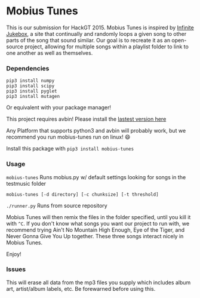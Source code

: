 # Mobius Tunes
This is our submission for HackGT 2015. Mobius Tunes is inspired by [Infinite Jukebox](http://labs.echonest.com/Uploader/index.html), a site that continually and randomly loops a given song to other parts of the song that sound similar. Our goal is to recreate it as an open-source project, allowing for multiple songs within a playlist folder to link to one another as well as themselves.

### Dependencies
```
pip3 install numpy
pip3 install scipy
pip3 install pyglet
pip3 install mutagen
```
Or equivalent with your package manager!

This project requires avbin! Please install the [lastest version here](https://avbin.github.io/AVbin/Download.html)

Any Platform that supports python3 and avbin will probably work, but we recommend you run mobius-tunes run on linux! :smile:

Install this package with
`pip3 install mobius-tunes`

### Usage

`mobius-tunes`  Runs mobius.py w/ default settings looking for songs in the testmusic folder

`mobius-tunes [-d directory] [-c chunksize] [-t threshold]`

`./runner.py` Runs from source repository

Mobius Tunes will then remix the files in the folder specified, until you kill it with `^C`. If you don't know what songs you want our project to run with, we recommend trying Ain't No Mountain High Enough, Eye of the Tiger, and Never Gonna Give You Up together. These three songs interact nicely in Mobius Tunes.

Enjoy!

### Issues

This will erase all data from the mp3 files you supply which includes album art, artist/album labels, etc. Be forewarned before using this.

